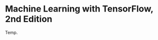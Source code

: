 Machine Learning with TensorFlow, 2nd Edition
=============================================

Temp.


